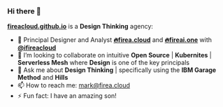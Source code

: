 ### Hi there 👋

**[fireacloud.github.io](https://fireacloud.github.io/fireacloud)** is a **Design Thinking** agency: 

- 🔭 Principal Designer and Analyst **[🔥firea.cloud](https://firea.cloud)** and **[🔥fireai.one](fireai.one)** with **[@ifireacloud](https://www.github.com/ifireacloud)**
- 🤔 I’m looking to collaborate on intuitive **Open Source** | **Kubernites** | **Serverless Mesh** where **Design** is one of the key principals 
- 💬 Ask me about **Design Thinking** | specifically using the **IBM Garage Method** and **Hills** 
- 📫 How to reach me: mark@firea.cloud
- ⚡ Fun fact: I have an amazing son!  
